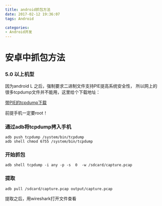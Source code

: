 ```yaml
---
title: android抓包方法
date: 2017-02-12 19:36:07
tags: Android

categories:
- Android开发
---
```

# 安卓中抓包方法

### 5.0 以上机型 

因为android L 之后，强制要求二进制文件支持PIE提高系统安全性， 所以网上的很多tcpdump文件并不能用，这里给个下载地址：

[带PIE的tcpdump下载](http://pan.baidu.com/s/1qXDzPFm)

前提手机一定要root！


### 通过adb将tcpdump拷入手机
```
adb push tcpdump /system/bin/tcpdump  
adb shell chmod 6755 /system/bin/tcpdump 
```
<!-- more -->

### 开始抓包
```
adb shell tcpdump -i any -p -s  0  -w /sdcard/capture.pcap 
```

### 提取
```
adb pull /sdcard/capture.pcap output/capture.pcap
```
提取之后，用wireshark打开文件查看